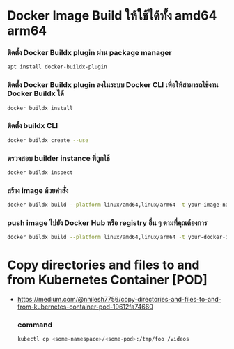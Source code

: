 # Docker Image Build ให้ใช้ได้ทั้ง amd64 arm64
  ### ติดตั้ง Docker Buildx plugin ผ่าน package manager
  ```sh
  apt install docker-buildx-plugin
  ```
  ### ติดตั้ง Docker Buildx plugin ลงในระบบ Docker CLI เพื่อให้สามารถใช้งาน Docker Buildx ได้
  ```sh
  docker buildx install
  ```
  ### ติดตั้ง buildx CLI
  ```sh
  docker buildx create --use
  ```
  ### ตรวจสอบ builder instance ที่ถูกใช้
  ```sh
  docker buildx inspect
  ```
  ### สร้าง image ด้วยคำสั่ง
  ```sh
  docker buildx build --platform linux/amd64,linux/arm64 -t your-image-name:tag .
  ```
  ### push image ไปยัง Docker Hub หรือ registry อื่น ๆ ตามที่คุณต้องการ
  ```sh
  docker buildx build --platform linux/amd64,linux/arm64 -t your-docker-id/your-image-name:tag --push .
  ```
# Copy directories and files to and from Kubernetes Container [POD]
- https://medium.com/@nnilesh7756/copy-directories-and-files-to-and-from-kubernetes-container-pod-19612fa74660
  ### command
  ```sh
  kubectl cp <some-namespace>/<some-pod>:/tmp/foo /videos
  ```
